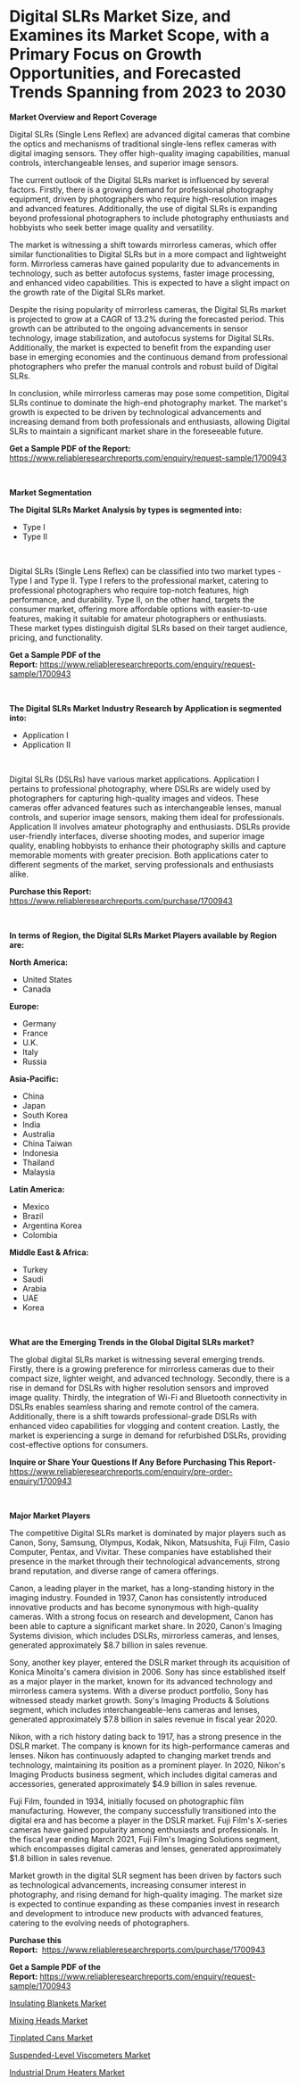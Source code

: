 <p><h1>Digital SLRs Market Size, and Examines its Market Scope, with a Primary Focus on Growth Opportunities, and Forecasted Trends Spanning from 2023 to 2030</h1></p><p><strong>Market Overview and Report Coverage</strong></p>
<p><p>Digital SLRs (Single Lens Reflex) are advanced digital cameras that combine the optics and mechanisms of traditional single-lens reflex cameras with digital imaging sensors. They offer high-quality imaging capabilities, manual controls, interchangeable lenses, and superior image sensors.</p><p>The current outlook of the Digital SLRs market is influenced by several factors. Firstly, there is a growing demand for professional photography equipment, driven by photographers who require high-resolution images and advanced features. Additionally, the use of digital SLRs is expanding beyond professional photographers to include photography enthusiasts and hobbyists who seek better image quality and versatility.</p><p>The market is witnessing a shift towards mirrorless cameras, which offer similar functionalities to Digital SLRs but in a more compact and lightweight form. Mirrorless cameras have gained popularity due to advancements in technology, such as better autofocus systems, faster image processing, and enhanced video capabilities. This is expected to have a slight impact on the growth rate of the Digital SLRs market.</p><p>Despite the rising popularity of mirrorless cameras, the Digital SLRs market is projected to grow at a CAGR of 13.2% during the forecasted period. This growth can be attributed to the ongoing advancements in sensor technology, image stabilization, and autofocus systems for Digital SLRs. Additionally, the market is expected to benefit from the expanding user base in emerging economies and the continuous demand from professional photographers who prefer the manual controls and robust build of Digital SLRs.</p><p>In conclusion, while mirrorless cameras may pose some competition, Digital SLRs continue to dominate the high-end photography market. The market's growth is expected to be driven by technological advancements and increasing demand from both professionals and enthusiasts, allowing Digital SLRs to maintain a significant market share in the foreseeable future.</p></p>
<p><strong>Get a Sample PDF of the Report:</strong> <a href="https://www.reliableresearchreports.com/enquiry/request-sample/1700943">https://www.reliableresearchreports.com/enquiry/request-sample/1700943</a></p>
<p>&nbsp;</p>
<p><strong>Market Segmentation</strong></p>
<p><strong>The Digital SLRs Market Analysis by types is segmented into:</strong></p>
<p><ul><li>Type I</li><li>Type II</li></ul></p>
<p>&nbsp;</p>
<p><p>Digital SLRs (Single Lens Reflex) can be classified into two market types - Type I and Type II. Type I refers to the professional market, catering to professional photographers who require top-notch features, high performance, and durability. Type II, on the other hand, targets the consumer market, offering more affordable options with easier-to-use features, making it suitable for amateur photographers or enthusiasts. These market types distinguish digital SLRs based on their target audience, pricing, and functionality.</p></p>
<p><strong>Get a Sample PDF of the Report:</strong>&nbsp;<a href="https://www.reliableresearchreports.com/enquiry/request-sample/1700943">https://www.reliableresearchreports.com/enquiry/request-sample/1700943</a></p>
<p>&nbsp;</p>
<p><strong>The Digital SLRs Market Industry Research by Application is segmented into:</strong></p>
<p><ul><li>Application I</li><li>Application II</li></ul></p>
<p>&nbsp;</p>
<p><p>Digital SLRs (DSLRs) have various market applications. Application I pertains to professional photography, where DSLRs are widely used by photographers for capturing high-quality images and videos. These cameras offer advanced features such as interchangeable lenses, manual controls, and superior image sensors, making them ideal for professionals. Application II involves amateur photography and enthusiasts. DSLRs provide user-friendly interfaces, diverse shooting modes, and superior image quality, enabling hobbyists to enhance their photography skills and capture memorable moments with greater precision. Both applications cater to different segments of the market, serving professionals and enthusiasts alike.</p></p>
<p><strong>Purchase this Report:</strong>&nbsp; <a href="https://www.reliableresearchreports.com/purchase/1700943">https://www.reliableresearchreports.com/purchase/1700943</a></p>
<p>&nbsp;</p>
<p><strong>In terms of Region, the Digital SLRs Market Players available by Region are:</strong></p>
<p>
    <p> <strong> North America: </strong>
        <ul>
            <li>United States</li>
            <li>Canada</li>
        </ul>
        </p> 
    <p> <strong> Europe: </strong>
        <ul>
            <li>Germany</li>
            <li>France</li>
            <li>U.K.</li>
            <li>Italy</li>
            <li>Russia</li>
        </ul>
        </p> 
    <p> <strong> Asia-Pacific: </strong>
        <ul>
            <li>China</li>
            <li>Japan</li>
            <li>South Korea</li>
            <li>India</li>
            <li>Australia</li>
            <li>China Taiwan</li>
            <li>Indonesia</li>
            <li>Thailand</li>
            <li>Malaysia</li>
        </ul>
        </p> 
    <p> <strong> Latin America: </strong>
        <ul>
            <li>Mexico</li>
            <li>Brazil</li>
            <li>Argentina Korea</li>
            <li>Colombia</li>
        </ul>
        </p> 
    <p> <strong> Middle East & Africa: </strong>
        <ul>
            <li>Turkey</li>
            <li>Saudi</li>
            <li>Arabia</li>
            <li>UAE</li>
            <li>Korea</li>
        </ul>
    </p>
    </p>
<p>&nbsp;</p>
<p><strong>What are the Emerging Trends in the Global Digital SLRs market?</strong></p>
<p><p>The global digital SLRs market is witnessing several emerging trends. Firstly, there is a growing preference for mirrorless cameras due to their compact size, lighter weight, and advanced technology. Secondly, there is a rise in demand for DSLRs with higher resolution sensors and improved image quality. Thirdly, the integration of Wi-Fi and Bluetooth connectivity in DSLRs enables seamless sharing and remote control of the camera. Additionally, there is a shift towards professional-grade DSLRs with enhanced video capabilities for vlogging and content creation. Lastly, the market is experiencing a surge in demand for refurbished DSLRs, providing cost-effective options for consumers.</p></p>
<p><strong>Inquire or Share Your Questions If Any Before Purchasing This Report</strong>- <a href="https://www.reliableresearchreports.com/enquiry/pre-order-enquiry/1700943">https://www.reliableresearchreports.com/enquiry/pre-order-enquiry/1700943</a></p>
<p>&nbsp;</p>
<p><strong>Major Market Players</strong></p>
<p><p>The competitive Digital SLRs market is dominated by major players such as Canon, Sony, Samsung, Olympus, Kodak, Nikon, Matsushita, Fuji Film, Casio Computer, Pentax, and Vivitar. These companies have established their presence in the market through their technological advancements, strong brand reputation, and diverse range of camera offerings.</p><p>Canon, a leading player in the market, has a long-standing history in the imaging industry. Founded in 1937, Canon has consistently introduced innovative products and has become synonymous with high-quality cameras. With a strong focus on research and development, Canon has been able to capture a significant market share. In 2020, Canon's Imaging Systems division, which includes DSLRs, mirrorless cameras, and lenses, generated approximately $8.7 billion in sales revenue.</p><p>Sony, another key player, entered the DSLR market through its acquisition of Konica Minolta's camera division in 2006. Sony has since established itself as a major player in the market, known for its advanced technology and mirrorless camera systems. With a diverse product portfolio, Sony has witnessed steady market growth. Sony's Imaging Products & Solutions segment, which includes interchangeable-lens cameras and lenses, generated approximately $7.8 billion in sales revenue in fiscal year 2020.</p><p>Nikon, with a rich history dating back to 1917, has a strong presence in the DSLR market. The company is known for its high-performance cameras and lenses. Nikon has continuously adapted to changing market trends and technology, maintaining its position as a prominent player. In 2020, Nikon's Imaging Products business segment, which includes digital cameras and accessories, generated approximately $4.9 billion in sales revenue.</p><p>Fuji Film, founded in 1934, initially focused on photographic film manufacturing. However, the company successfully transitioned into the digital era and has become a player in the DSLR market. Fuji Film's X-series cameras have gained popularity among enthusiasts and professionals. In the fiscal year ending March 2021, Fuji Film's Imaging Solutions segment, which encompasses digital cameras and lenses, generated approximately $1.8 billion in sales revenue.</p><p>Market growth in the digital SLR segment has been driven by factors such as technological advancements, increasing consumer interest in photography, and rising demand for high-quality imaging. The market size is expected to continue expanding as these companies invest in research and development to introduce new products with advanced features, catering to the evolving needs of photographers.</p></p>
<p><strong>Purchase this Report:</strong>&nbsp;&nbsp;<a href="https://www.reliableresearchreports.com/purchase/1700943">https://www.reliableresearchreports.com/purchase/1700943</a></p>
<p></p>
<p><strong>Get a Sample PDF of the Report:</strong>&nbsp;<a href="https://www.reliableresearchreports.com/enquiry/request-sample/1700943">https://www.reliableresearchreports.com/enquiry/request-sample/1700943</a></p>
<p><p><a href="https://www.linkedin.com/pulse/insulating-blankets-market-challenges-opportunities-growth-srtbe/">Insulating Blankets Market</a></p><p><a href="https://github.com/rahu1502/Market-Research-Report-List-1/blob/main/mixing-heads-market.md">Mixing Heads Market</a></p><p><a href="https://medium.com/@germanbraun1929/tinplated-cans-market-insights-into-market-cagr-market-trends-and-growth-strategies-c8d8a519c3e9">Tinplated Cans Market</a></p><p><a href="https://github.com/rahu1501/Market-Research-Report-List-1/blob/main/suspended-level-viscometers-market.md">Suspended-Level Viscometers Market</a></p><p><a href="https://medium.com/@joelstrosin1928/industrial-drum-heaters-market-furnishes-information-on-market-share-market-trends-and-market-ea9ed1037afc">Industrial Drum Heaters Market</a></p></p>